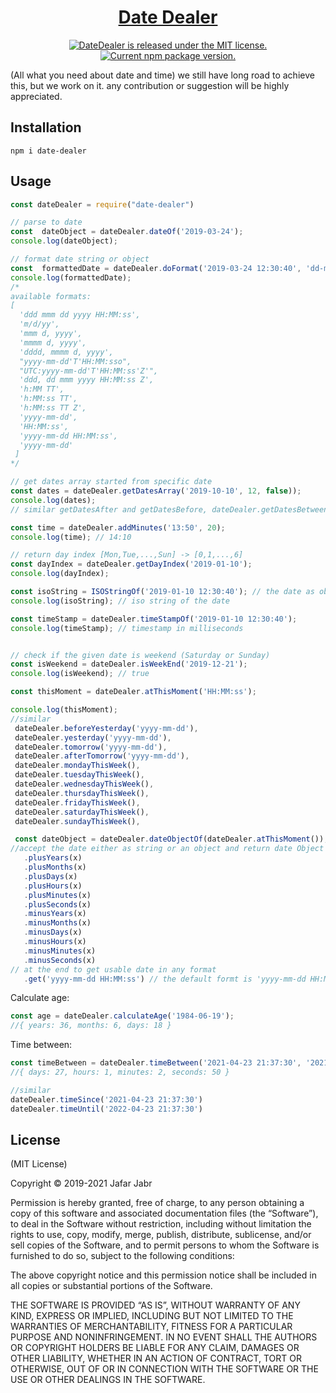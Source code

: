 <h1 align="center">
  <a href="https://github.com/jafar-jabr/date-dealer/">
    Date Dealer
  </a>
</h1>

<p align="center">
  <a href="https://github.com/jafar-jabr/date-dealer/blob/master/LICENSE">
    <img src="https://img.shields.io/badge/license-MIT-blue.svg" alt="DateDealer is released under the MIT license." />
  </a>
  <a href="https://github.com/jafar-jabr/date-dealer">
    <img src="https://badge.fury.io/js/date-dealer.svg" alt="Current npm package version." />
  </a>
</p>

(All what you need about date and time) we still have long road to achieve this, but we work on it. 
any contribution or suggestion will be highly appreciated.

Installation
------------

    npm i date-dealer

Usage
-----

~~~ javascript
const dateDealer = require("date-dealer")

// parse to date
const  dateObject = dateDealer.dateOf('2019-03-24');
console.log(dateObject);

// format date string or object
const  formattedDate = dateDealer.doFormat('2019-03-24 12:30:40', 'dd-mm-yy h:MM:ss');
console.log(formattedDate);
/*
available formats:
[
  'ddd mmm dd yyyy HH:MM:ss',
  'm/d/yy',
  'mmm d, yyyy',
  'mmmm d, yyyy',
  'dddd, mmmm d, yyyy',
  "yyyy-mm-dd'T'HH:MM:sso",
  "UTC:yyyy-mm-dd'T'HH:MM:ss'Z'",
  'ddd, dd mmm yyyy HH:MM:ss Z',
  'h:MM TT',
  'h:MM:ss TT',
  'h:MM:ss TT Z',
  'yyyy-mm-dd',
  'HH:MM:ss',
  'yyyy-mm-dd HH:MM:ss',
  'yyyy-mm-dd'
 ]
*/

// get dates array started from specific date
const dates = dateDealer.getDatesArray('2019-10-10', 12, false));
console.log(dates);
// similar getDatesAfter and getDatesBefore, dateDealer.getDatesBetween('2019-01-10', '2019-01-21')

const time = dateDealer.addMinutes('13:50', 20);
console.log(time); // 14:10

// return day index [Mon,Tue,...,Sun] -> [0,1,...,6]
const dayIndex = dateDealer.getDayIndex('2019-01-10');
console.log(dayIndex);

const isoString = ISOStringOf('2019-01-10 12:30:40'); // the date as object or string
console.log(isoString); // iso string of the date

const timeStamp = dateDealer.timeStampOf('2019-01-10 12:30:40');
console.log(timeStamp); // timestamp in milliseconds


// check if the given date is weekend (Saturday or Sunday)
const isWeekend = dateDealer.isWeekEnd('2019-12-21');
console.log(isWeekend); // true

const thisMoment = dateDealer.atThisMoment('HH:MM:ss');

console.log(thisMoment);
//similar 
 dateDealer.beforeYesterday('yyyy-mm-dd'),
 dateDealer.yesterday('yyyy-mm-dd'),
 dateDealer.tomorrow('yyyy-mm-dd'),
 dateDealer.afterTomorrow('yyyy-mm-dd'),
 dateDealer.mondayThisWeek(), 
 dateDealer.tuesdayThisWeek(), 
 dateDealer.wednesdayThisWeek(), 
 dateDealer.thursdayThisWeek(), 
 dateDealer.fridayThisWeek(), 
 dateDealer.saturdayThisWeek(), 
 dateDealer.sundayThisWeek(), 
~~~
~~~ javascript
 const dateObject = dateDealer.dateObjectOf(dateDealer.atThisMoment());
//accept the date either as string or an object and return date Object which has the following properties
   .plusYears(x)
   .plusMonths(x)
   .plusDays(x)
   .plusHours(x)
   .plusMinutes(x)
   .plusSeconds(x)
   .minusYears(x)
   .minusMonths(x)
   .minusDays(x)
   .minusHours(x)
   .minusMinutes(x)
   .minusSeconds(x)
// at the end to get usable date in any format
   .get('yyyy-mm-dd HH:MM:ss') // the default formt is 'yyyy-mm-dd HH:MM:ss'
~~~
Calculate age:
~~~ javascript
const age = dateDealer.calculateAge('1984-06-19');
//{ years: 36, months: 6, days: 18 }

~~~

Time between:
~~~ javascript
const timeBetween = dateDealer.timeBetween('2021-04-23 21:37:30', '2021-05-20 22:40:20');
//{ days: 27, hours: 1, minutes: 2, seconds: 50 }

//similar 
dateDealer.timeSince('2021-04-23 21:37:30')
dateDealer.timeUntil('2022-04-23 21:37:30')
~~~
License
-------

(MIT License)

Copyright © 2019-2021 Jafar Jabr

Permission is hereby granted, free of charge, to any person obtaining a copy of
this software and associated documentation files (the “Software”), to deal in
the Software without restriction, including without limitation the rights to
use, copy, modify, merge, publish, distribute, sublicense, and/or sell copies of
the Software, and to permit persons to whom the Software is furnished to do so,
subject to the following conditions:

The above copyright notice and this permission notice shall be included in all
copies or substantial portions of the Software.

THE SOFTWARE IS PROVIDED “AS IS”, WITHOUT WARRANTY OF ANY KIND, EXPRESS OR
IMPLIED, INCLUDING BUT NOT LIMITED TO THE WARRANTIES OF MERCHANTABILITY, FITNESS
FOR A PARTICULAR PURPOSE AND NONINFRINGEMENT. IN NO EVENT SHALL THE AUTHORS OR
COPYRIGHT HOLDERS BE LIABLE FOR ANY CLAIM, DAMAGES OR OTHER LIABILITY, WHETHER
IN AN ACTION OF CONTRACT, TORT OR OTHERWISE, OUT OF OR IN CONNECTION WITH THE
SOFTWARE OR THE USE OR OTHER DEALINGS IN THE SOFTWARE.

